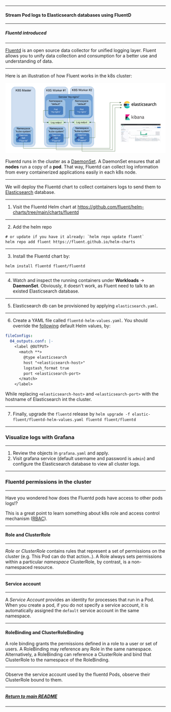 *********************************************************************
#### Stream Pod logs to Elasticsearch databases using FluentD
*********************************************************************
##### Fluentd introduced
*********************************************************************
[Fluentd](https://www.fluentd.org/) is an open source data collector for unified logging layer.
Fluent allows you to unify data collection and consumption for a better use and understanding of data.

---

Here is an illustration of how Fluent works in the k8s cluster:

![FluentD with elasticSearch Architecture](img/fluent.png)

Fluentd runs in the cluster as a [DaemonSet](https://kubernetes.io/docs/concepts/workloads/controllers/daemonset/). A DaemonSet ensures that all **nodes** run a copy of a **pod**. That way, Fluentd can collect log information from every containerized applications easily in each k8s node.

---
We will deploy the Fluentd chart to collect containers logs to send them to [Elasticsearch](https://www.elastic.co/what-is/elasticsearch) database.

---
1. Visit the Fluentd Helm chart at https://github.com/fluent/helm-charts/tree/main/charts/fluentd
---
2. Add the helm repo
```shell
# or update if you have it already: `helm repo update fluent`
helm repo add fluent https://fluent.github.io/helm-charts
```
---
3. Install the Fluentd chart by:
```shell
helm install fluentd fluent/fluentd
```
---
4. Watch and inspect the running containers under **Workloads** -> **DaemonSet**. Obviously, it doesn't work, as Fluent need to talk to an existed Elasticsearch database.
---
5. Elasticsearch db can be provisioned by applying `elasticsearch.yaml`.
---
6. Create a YAML file called `fluentd-helm-values.yaml`. You should override the [following](https://github.com/fluent/helm-charts/blob/main/charts/fluentd/values.yaml#L379) default Helm values, by:
```yaml
fileConfigs:
  04_outputs.conf: |-
    <label @OUTPUT>
      <match **>
        @type elasticsearch
        host "<elasticsearch-host>"
        logstash_format true
        port <elasticsearch-port>
      </match>
    </label>
```
While replacing `<elasticsearch-host>` and `<elasticsearch-port>` with the hostname of Elasticsearch int the cluster.

---
7. Finally, upgrade the `fluentd` release by `helm upgrade -f elastic-fluent/fluentd-helm-values.yaml fluentd fluent/fluentd`
*********************************************************************
### Visualize logs with Grafana
*********************************************************************
1. Review the objects in `grafana.yaml` and apply.
2. Visit grafana service (default username and password is `admin`) and configure the Elasticsearch database to view all cluster logs.

---

### Fluentd permissions in the cluster

---

Have you wondered how does the Fluentd pods have access to other pods logs!?

This is a great point to learn something about k8s role and access control mechanism ([RBAC](https://kubernetes.io/docs/reference/access-authn-authz/rbac/)).

---

#### Role and ClusterRole

---

_Role_ or _ClusterRole_ contains rules that represent a set of permissions on the cluster (e.g. This Pod can do that action..).
A Role always sets permissions within a particular _namespace_
ClusterRole, by contrast, is a non-namespaced resource.

---

#### Service account

---

A _Service Account_ provides an identity for processes that run in a Pod.
When you create a pod, if you do not specify a service account, it is automatically assigned the `default` service account in the same namespace.

---

#### RoleBinding and ClusterRoleBinding

A role binding grants the permissions defined in a role to a user or set of users.
A RoleBinding may reference any Role in the same namespace. Alternatively, a RoleBinding can reference a ClusterRole and bind that ClusterRole to the namespace of the RoleBinding.

---
Observe the service account used by the fluentd Pods, observe their ClusterRole bound to them.
*********************************************************************
##### [Return to main README](https://github.com/dmitriyshub/kube-hub)
*********************************************************************